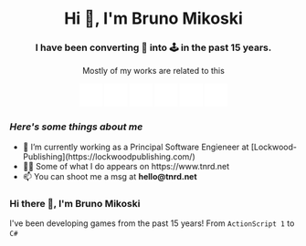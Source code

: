 <h1 align="center">Hi 👋, I'm Bruno Mikoski</h1>
<h3 align="center">I have been converting 🍕 into 🕹 in the past 15 years. </h3>


<p align="center">Mostly of my works are related to this</p>
<p align="center">
<picture>
  <source media="(prefers-color-scheme: dark)" srcset="icons8-android-os-50.png">
  <source media="(prefers-color-scheme: light)" srcset="icons8-android-os-50-dark.png">
  <img alt="Android" src="icons8-android-os-50.png" width="40" height="40" />
</picture>
<picture>
  <source media="(prefers-color-scheme: dark)" srcset="icons8-apple-logo-50.png">
  <source media="(prefers-color-scheme: light)" srcset="icons8-apple-logo-50-dark.png">
  <img alt="iOS" src="icons8-apple-logo-50.png" width="40" height="40" />
</picture>
<picture>
  <source media="(prefers-color-scheme: dark)" srcset="icons8-c-sharp-logo-50.png">
  <source media="(prefers-color-scheme: light)" srcset="icons8-c-sharp-logo-50-dark.png">
  <img alt="CSharp" src="icons8-c-sharp-logo-50.png" width="40" height="40" />
</picture>
<picture>
  <source media="(prefers-color-scheme: dark)" srcset="icons8-jenkins-50.png">
  <source media="(prefers-color-scheme: light)" srcset="icons8-jenkins-50-dark.png">
  <img alt="Continuous Integration" src="icons8-jenkins-50.png" width="40" height="40" />
</picture>
<picture>
  <source media="(prefers-color-scheme: dark)" srcset="icons8-github-50.png">
  <source media="(prefers-color-scheme: light)" srcset="icons8-github-50-dark.png">
  <img alt="git" src="icons8-github-50.png" width="40" height="40" />
</picture>
<picture>
  <source media="(prefers-color-scheme: dark)" srcset="icons8-unity-50.png">
  <source media="(prefers-color-scheme: light)" srcset="icons8-unity-50-dark.png">
  <img alt="unity" src="icons8-unity-50.png" width="40" height="40" />
</picture>
</p>


<p>
    <h3><i>Here's some things about me</i></h3>
    <ul>
        <li>🔭 I’m currently working as a Principal Software Engieneer at [Lockwood-Publishing](https://lockwoodpublishing.com/) </li>
        <li>👨‍💻 Some of what I do appears on https://www.tnrd.net</li>
        <li>📫 You can shoot me a msg at <b>hello@tnrd.net</b></li>
    </ul>
</p>





### Hi there 👋, I'm Bruno Mikoski

I've been developing games from the past 15 years! From `ActionScript 1` to `C#`  

<!--
**brunomikoski/brunomikoski** is a ✨ _special_ ✨ repository because its `README.md` (this file) appears on your GitHub profile.

Here are some ideas to get you started:

- 🔭 I’m currently working on ...
- 🌱 I’m currently learning ...
- 👯 I’m looking to collaborate on ...
- 🤔 I’m looking for help with ...
- 💬 Ask me about ...
- 📫 How to reach me: ...
- 😄 Pronouns: ...
- ⚡ Fun fact: ...
-->
